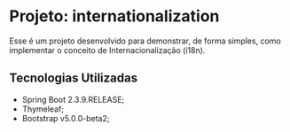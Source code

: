 # Projeto: internationalization

Esse é um projeto desenvolvido para demonstrar, de forma simples, como implementar o conceito de Internacionalização (i18n).

## Tecnologias Utilizadas

- Spring Boot 2.3.9.RELEASE;
- Thymeleaf;
- Bootstrap v5.0.0-beta2;
